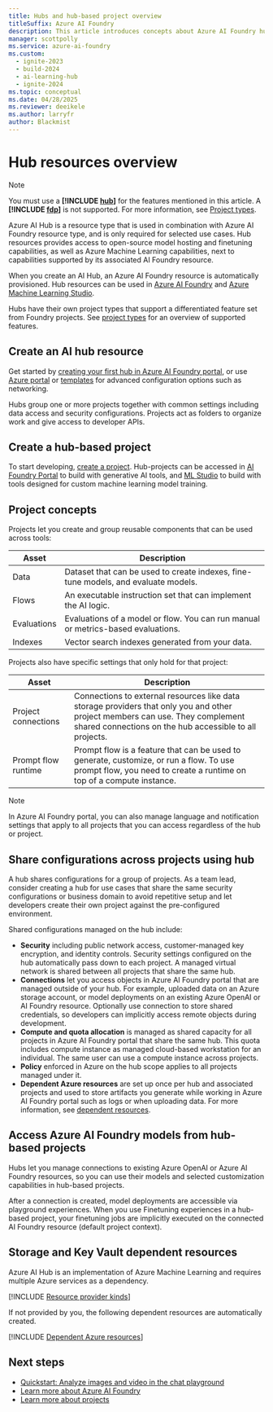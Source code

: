 ```yaml
---
title: Hubs and hub-based project overview
titleSuffix: Azure AI Foundry
description: This article introduces concepts about Azure AI Foundry hubs for your Azure AI Foundry projects.
manager: scottpolly
ms.service: azure-ai-foundry
ms.custom:
  - ignite-2023
  - build-2024
  - ai-learning-hub
  - ignite-2024
ms.topic: conceptual
ms.date: 04/28/2025
ms.reviewer: deeikele
ms.author: larryfr
author: Blackmist
---
```


# Hub resources overview

> [!NOTE]
> You must use a **[!INCLUDE [hub](../includes/hub-project-name.md)]** for the features mentioned in this article. A **[!INCLUDE [fdp](../includes/fdp-project-name.md)]** is not supported. For more information, see [Project types](../what-is-azure-ai-foundry.md#which-type-of-project-do-i-need).

Azure AI Hub is a resource type that is used in combination with Azure AI Foundry resource type, and is only required for selected use cases. Hub resources provides access to open-source model hosting and finetuning capabilities, as well as Azure Machine Learning capabilities, next to capabilities supported by its associated AI Foundry resource.

When you create an AI Hub, an Azure AI Foundry resource is automatically provisioned. Hub resources can be used in [Azure AI Foundry](https://ai.azure.com) and [Azure Machine Learning Studio](https://ml.azure.com).

Hubs have their own project types that support a differentiated feature set from Foundry projects. See [project types](../what-is-azure-ai-foundry.md#which-type-of-project-do-i-need) for an overview of supported features.

## Create an AI hub resource

Get started by [creating your first hub in Azure AI Foundry portal](../how-to/create-azure-ai-resource.md), or use [Azure portal](../how-to/create-secure-ai-hub.md) or [templates](../how-to/create-azure-ai-hub-template.md) for advanced configuration options such as networking.

Hubs group one or more projects together with common settings including data access and security configurations. Projects act as folders to organize work and give access to developer APIs.

## Create a hub-based project

To start developing, [create a project](../how-to/create-projects.md). Hub-projects can be accessed in [AI Foundry Portal](https://ai.azure.com) to build with generative AI tools, and [ML Studio](https://ml.azure.com) to build with tools designed for custom machine learning model training.

## Project concepts

Projects let you create and group reusable components that can be used across tools:

| Asset | Description |
| --- | --- |
| Data | Dataset that can be used to create indexes, fine-tune models, and evaluate models. |
| Flows | An executable instruction set that can implement the AI logic.​​ |
| Evaluations | Evaluations of a model or flow. You can run manual or metrics-based evaluations. |
| Indexes | Vector search indexes generated from your data. |

Projects also have specific settings that only hold for that project:

| Asset | Description |
| --- | --- |
| Project connections | Connections to external resources like data storage providers that only you and other project members can use. They complement shared connections on the hub accessible to all projects.|
| Prompt flow runtime | Prompt flow is a feature that can be used to generate, customize, or run a flow. To use prompt flow, you need to create a runtime on top of a compute instance. |

> [!NOTE]
> In Azure AI Foundry portal, you can also manage language and notification settings that apply to all projects that you can access regardless of the hub or project.

## Share configurations across projects using hub

A hub shares configurations for a group of projects. As a team lead, consider creating a hub for use cases that share the same security configurations or business domain to avoid repetitive setup and let developers create their own project against the pre-configured environment.

Shared configurations managed on the hub include:
* **Security** including public network access, customer-managed key encryption, and identity controls. Security settings configured on the hub automatically pass down to each project. A managed virtual network is shared between all projects that share the same hub.
* **Connections** let you access objects in Azure AI Foundry portal that are managed outside of your hub. For example, uploaded data on an Azure storage account, or model deployments on an existing Azure OpenAI or AI Foundry resource. Optionally use connection to store shared credentials, so developers can implicitly access remote objects during development.
* **Compute and quota allocation** is managed as shared capacity for all projects in Azure AI Foundry portal that share the same hub. This quota includes compute instance as managed cloud-based workstation for an individual. The same user can use a compute instance across projects.
* **Policy** enforced in Azure on the hub scope applies to all projects managed under it.
* **Dependent Azure resources** are set up once per hub and associated projects and used to store artifacts you generate while working in Azure AI Foundry portal such as logs or when uploading data. For more information, see [dependent resources](#storage-and-key-vault-dependent-resources).

## Access Azure AI Foundry models from hub-based projects

Hubs let you manage connections to existing Azure OpenAI or Azure AI Foundry resources, so you can use their models and selected customization capabilities in hub-based projects. 

After a connection is created, model deployments are accessible via playground experiences. When you use Finetuning experiences in a hub-based project, your finetuning jobs are implicitly executed on the connected AI Foundry resource (default project context).

## Storage and Key Vault dependent resources

Azure AI Hub is an implementation of Azure Machine Learning and requires multiple Azure services as a dependency.

[!INCLUDE [Resource provider kinds](../includes/resource-provider-kinds.md)]

If not provided by you, the following dependent resources are automatically created.

[!INCLUDE [Dependent Azure resources](../includes/dependent-resources.md)]

## Next steps

- [Quickstart: Analyze images and video in the chat playground](/azure/ai-services/openai/gpt-v-quickstart)
- [Learn more about Azure AI Foundry](../what-is-azure-ai-foundry.md)
- [Learn more about projects](../how-to/create-projects.md?pivots=hub-project)
